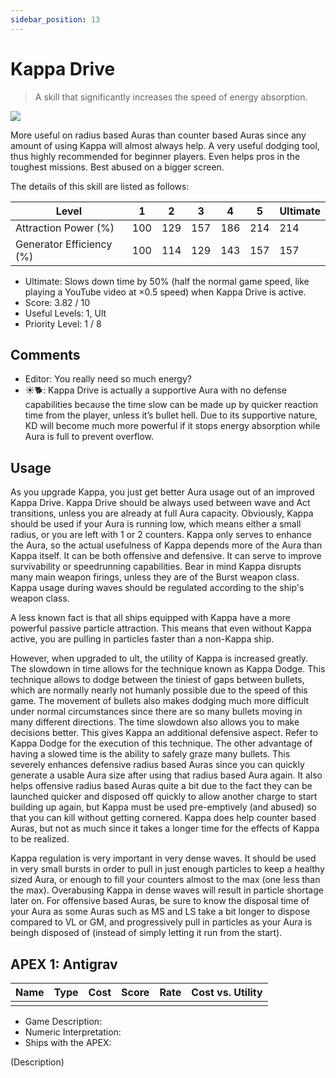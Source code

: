 ```yaml
---
sidebar_position: 13
---
```


# Kappa Drive

> A skill that significantly increases the speed of energy absorption.

<img src="/terms/kd.png" style={{zoom:1.25}}/>

More useful on radius based Auras than counter based Auras since any amount of using Kappa will almost always help. A very useful dodging tool, thus highly recommended for beginner players. Even helps pros in the toughest missions. Best abused on a bigger screen.

The details of this skill are listed as follows:

| Level                    | 1    | 2    | 3    | 4    | 5    | Ultimate |
| ------------------------ | ---- | ---- | ---- | ---- | ---- | -------- |
| Attraction Power (%)     | 100  | 129  | 157  | 186  | 214  | 214      |
| Generator Efficiency (%) | 100  | 114  | 129  | 143  | 157  | 157      |

- Ultimate: Slows down time by 50% (half the normal game speed, like playing a YouTube video at ×0.5 speed) when Kappa Drive is active.
- Score: 3.82 / 10
- Useful Levels: 1, Ult
- Priority Level: 1 / 8

## Comments

- Editor: You really need so much energy?
- ☀🐕: Kappa Drive is actually a supportive Aura with no defense capabilities because the time slow can be made up by quicker reaction time from the player, unless it’s bullet hell. Due to its supportive nature, KD will become much more powerful if it stops energy absorption while Aura is full to prevent overflow.

## Usage

As you upgrade Kappa, you just get better Aura usage out of an improved Kappa Drive. Kappa Drive should be always used between wave and Act transitions, unless you are already at full Aura capacity. Obviously, Kappa should be used if your Aura is running low, which means either a small radius, or you are left with 1 or 2 counters. Kappa only serves to enhance the Aura, so the actual usefulness of Kappa depends more of the Aura than Kappa itself. It can be both offensive and defensive. It can serve to improve survivability or speedrunning capabilities. Bear in mind Kappa disrupts many main weapon firings, unless they are of the Burst weapon class. Kappa usage during waves should be regulated according to the ship's weapon class.

A less known fact is that all ships equipped with Kappa have a more powerful passive particle attraction. This means that even without Kappa active, you are pulling in particles faster than a non-Kappa ship.

However, when upgraded to ult, the utility of Kappa is increased greatly. The slowdown in time allows for the technique known as Kappa Dodge. This technique allows to dodge between the tiniest of gaps between bullets, which are normally nearly not humanly possible due to the speed of this game. The movement of bullets also makes dodging much more difficult under normal circumstances since there are so many bullets moving in many different directions. The time slowdown also allows you to make decisions better. This gives Kappa an additional defensive aspect. Refer to Kappa Dodge for the execution of this technique. The other advantage of having a slowed time is the ability to safely graze many bullets. This severely enhances defensive radius based Auras since you can quickly generate a usable Aura size after using that radius based Aura again. It also helps offensive radius based Auras quite a bit due to the fact they can be launched quicker and disposed off quickly to allow another charge to start building up again, but Kappa must be used pre-emptively (and abused) so that you can kill without getting cornered. Kappa does help counter based Auras, but not as much since it takes a longer time for the effects of Kappa to be realized.

Kappa regulation is very important in very dense waves. It should be used in very small bursts in order to pull in just enough particles to keep a healthy sized Aura, or enough to fill your counters almost to the max (one less than the max). Overabusing Kappa in dense waves will result in particle shortage later on. For offensive based Auras, be sure to know the disposal time of your Aura as some Auras such as MS and LS take a bit longer to dispose compared to VL or GM, and progressively pull in particles as your Aura is beingh disposed of (instead of simply letting it run from the start).

## APEX 1: Antigrav

| Name | Type | Cost | Score | Rate | Cost vs. Utility |
| ---- | ---- | ---- | ----- | ---- | ---------------- |
|      |      |      |       |      |                  |

- Game Description:
- Numeric Interpretation:
- Ships with the APEX:

(Description)

